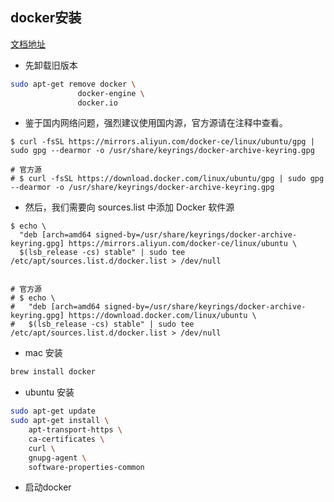 ## docker安装
[文档地址](https://docs.docker.com/desktop/install/linux-install/)

+ 先卸载旧版本
``` bash
sudo apt-get remove docker \
               docker-engine \
               docker.io
```
+ 鉴于国内网络问题，强烈建议使用国内源，官方源请在注释中查看。

```
$ curl -fsSL https://mirrors.aliyun.com/docker-ce/linux/ubuntu/gpg | sudo gpg --dearmor -o /usr/share/keyrings/docker-archive-keyring.gpg

# 官方源
# $ curl -fsSL https://download.docker.com/linux/ubuntu/gpg | sudo gpg --dearmor -o /usr/share/keyrings/docker-archive-keyring.gpg
```

+ 然后，我们需要向 sources.list 中添加 Docker 软件源

```
$ echo \
  "deb [arch=amd64 signed-by=/usr/share/keyrings/docker-archive-keyring.gpg] https://mirrors.aliyun.com/docker-ce/linux/ubuntu \
  $(lsb_release -cs) stable" | sudo tee /etc/apt/sources.list.d/docker.list > /dev/null


# 官方源
# $ echo \
#   "deb [arch=amd64 signed-by=/usr/share/keyrings/docker-archive-keyring.gpg] https://download.docker.com/linux/ubuntu \
#   $(lsb_release -cs) stable" | sudo tee /etc/apt/sources.list.d/docker.list > /dev/null
```
 
+ mac 安装
``` bash
brew install docker
```
+ ubuntu 安装
``` bash
sudo apt-get update 
sudo apt-get install \
    apt-transport-https \
    ca-certificates \
    curl \
    gnupg-agent \
    software-properties-common
```

+ 启动docker
``` bash
```
